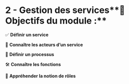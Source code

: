 # 2 - Gestion des services**🎯 Objectifs du module :**

✅ **Définir un service**

👥 **Connaître les acteurs d’un service**

🔁 **Définir un processus**

🛠️ **Connaître les fonctions**

🧩 **Appréhender la notion de rôles**
